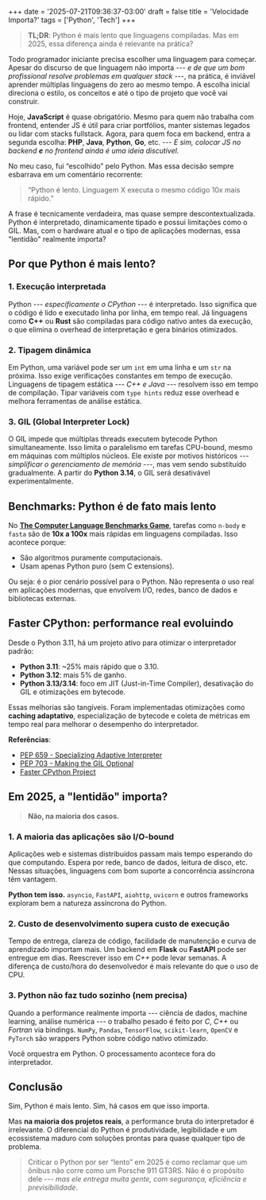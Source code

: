 +++
date = '2025-07-21T09:36:37-03:00'
draft = false
title = 'Velocidade Importa?'
tags = ['Python', 'Tech']
+++

> **TL;DR**: Python é mais lento que linguagens compiladas. Mas em 2025, essa diferença ainda é relevante na prática?

Todo programador iniciante precisa escolher uma linguagem para começar. Apesar do discurso de que linguagem não importa --- _e de que um bom profissional resolve problemas em qualquer stack_ ---, na prática, é inviável aprender múltiplas linguagens do zero ao mesmo tempo. A escolha inicial direciona o estilo, os conceitos e até o tipo de projeto que você vai construir.

Hoje, **JavaScript** é quase obrigatório. Mesmo para quem não trabalha com frontend, entender JS é útil para criar portfólios, manter sistemas legados ou lidar com stacks fullstack. Agora, para quem foca em backend, entra a segunda escolha: **PHP**, **Java**, **Python**, **Go**, etc. --- _E sim, colocar JS no backend **e** no frontend ainda é uma ideia discutível._

No meu caso, fui “escolhido” pelo Python. Mas essa decisão sempre esbarrava em um comentário recorrente:

> “Python é lento. Linguagem X executa o mesmo código 10x mais rápido.”

A frase é tecnicamente verdadeira, mas quase sempre descontextualizada. Python é interpretado, dinamicamente tipado e possui limitações como o GIL. Mas, com o hardware atual e o tipo de aplicações modernas, essa "lentidão" realmente importa?

## Por que Python é mais lento?

### 1. Execução interpretada

Python --- _especificamente o CPython_ --- é interpretado. Isso significa que o código é lido e executado linha por linha, em tempo real. Já linguagens como **C++** ou **Rust** são compiladas para código nativo antes da execução, o que elimina o overhead de interpretação e gera binários otimizados.

### 2. Tipagem dinâmica

Em Python, uma variável pode ser um `int` em uma linha e um `str` na próxima. Isso exige verificações constantes em tempo de execução. Linguagens de tipagem estática --- _C++ e Java_ --- resolvem isso em tempo de compilação. Tipar variáveis com `type hints` reduz esse overhead e melhora ferramentas de análise estática.

### 3. GIL (Global Interpreter Lock)

O GIL impede que múltiplas threads executem bytecode Python simultaneamente. Isso limita o paralelismo em tarefas CPU-bound, mesmo em máquinas com múltiplos núcleos. Ele existe por motivos históricos --- _simplificar o gerenciamento de memória_ ---, mas vem sendo substituído gradualmente. A partir do **Python 3.14**, o GIL será desativável experimentalmente.

## Benchmarks: Python é de fato mais lento

No [**The Computer Language Benchmarks Game**](https://benchmarksgame-team.pages.debian.net/benchmarksgame/fastest/python3-gpp.html), tarefas como `n-body` e `fasta` são de **10x a 100x** mais rápidas em linguagens compiladas. Isso acontece porque:

- São algoritmos puramente computacionais.
- Usam apenas Python puro (sem C extensions).

Ou seja: é o pior cenário possível para o Python. Não representa o uso real em aplicações modernas, que envolvem I/O, redes, banco de dados e bibliotecas externas.

## Faster CPython: performance real evoluindo

Desde o Python 3.11, há um projeto ativo para otimizar o interpretador padrão:

- **Python 3.11**: \~25% mais rápido que o 3.10.
- **Python 3.12**: mais 5% de ganho.
- **Python 3.13/3.14**: foco em JIT (Just-in-Time Compiler), desativação do GIL e otimizações em bytecode.

Essas melhorias são tangíveis. Foram implementadas otimizações como **caching adaptativo**, especialização de bytecode e coleta de métricas em tempo real para melhorar o desempenho do interpretador.

**Referências**:

- [PEP 659 - Specializing Adaptive Interpreter](https://peps.python.org/pep-0659/)
- [PEP 703 - Making the GIL Optional](https://peps.python.org/pep-0703/)
- [Faster CPython Project](https://docs.python.org/3/whatsnew/3.11.html#faster-cpython)

## Em 2025, a "lentidão" importa?

> **Não, na maioria dos casos.**

### 1. A maioria das aplicações são I/O-bound

Aplicações web e sistemas distribuídos passam mais tempo esperando do que computando. Espera por rede, banco de dados, leitura de disco, etc. Nessas situações, linguagens com bom suporte a concorrência assíncrona têm vantagem.

**Python tem isso.**
`asyncio`, `FastAPI`, `aiohttp`, `uvicorn` e outros frameworks exploram bem a natureza assíncrona do Python.

### 2. Custo de desenvolvimento supera custo de execução

Tempo de entrega, clareza de código, facilidade de manutenção e curva de aprendizado importam mais. Um backend em **Flask** ou **FastAPI** pode ser entregue em dias. Reescrever isso em _C++_ pode levar semanas. A diferença de custo/hora do desenvolvedor é mais relevante do que o uso de CPU.

### 3. Python não faz tudo sozinho (nem precisa)

Quando a performance realmente importa --- ciência de dados, machine learning, análise numérica --- o trabalho pesado é feito por _C_, _C++_ ou _Fortran_ via bindings. `NumPy`, `Pandas`, `TensorFlow`, `scikit-learn`, `OpenCV` e `PyTorch` são wrappers Python sobre código nativo otimizado.

Você orquestra em Python. O processamento acontece fora do interpretador.

## Conclusão

Sim, Python é mais lento.
Sim, há casos em que isso importa.

Mas **na maioria dos projetos reais**, a performance bruta do interpretador é irrelevante. O diferencial do Python é produtividade, legibilidade e um ecossistema maduro com soluções prontas para quase qualquer tipo de problema.

> Criticar o Python por ser “lento” em 2025 é como reclamar que um ônibus não corre como um Porsche 911 GT3RS. Não é o propósito dele --- _mas ele entrega muita gente, com segurança, eficiência e previsibilidade_.
